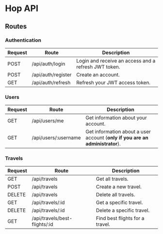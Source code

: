 # Hop API

## Routes
### Authentication
| Request | Route              | Description                                          |
| ------- | ------------------ | ---------------------------------------------------- |
| POST    | /api/auth/login    | Login and receive an access and a refresh JWT token. |
| POST    | /api/auth/register | Create an account.                                   |
| GET     | /api/auth/refresh  | Refresh your JWT access token.                       |

### Users
| Request | Route                | Description                                                                  |
| ------- | -------------------- | ---------------------------------------------------------------------------- |
| GET     | /api/users/me        | Get information about your account.                                          |
| GET     | /api/users/:username | Get information about a user account (**only if you are an administrator**). |

### Travels
| Request | Route                         | Description                     |
| ------- | ----------------------------- | ------------------------------- |
| GET     | /api/travels                  | Get all travels.                |
| POST    | /api/travels                  | Create a new travel.            |
| DELETE  | /api/travels                  | Delete all travels.             |
| GET     | /api/travels/:id              | Get a specific travel.          |
| DELETE  | /api/travels/:id              | Delete a specific travel.       |
| GET     | /api/travels/best-flights/:id | Find best flights for a travel. |

